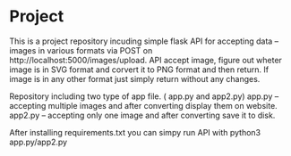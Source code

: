 # Project
This is a project repository incuding simple flask API  for accepting data – images 
in various formats via POST on http://localhost:5000/images/upload. API accept image, 
figure out wheter image is in SVG format and corvert it to PNG format and then 
return. If image is in any other format just simply return without any changes.

Repository including two type of app file. ( app.py and app2.py)
app.py – accepting  multiple images and after converting display them on website.
app2.py – accepting only one image and after converting save it to disk.

After installing requirements.txt you can simpy run API with python3 app.py/app2.py
